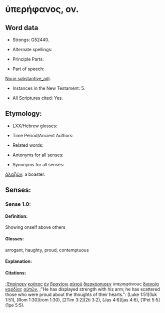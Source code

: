 # ὑπερήφανος, ον.

<!-- Status: S2=NeedsFinalCheck -->
<!-- Lexica used for edits: BDAG, FFM, LN, A-S -->

## Word data

* Strongs: G52440.

* Alternate spellings:

* Principle Parts: 

* Part of speech: 

[Noun substantive_adj](http://ugg.readthedocs.io/en/latest/noun_substantive_adj.html).

* Instances in the New Testament: 5.

* All Scriptures cited: Yes.

## Etymology: 

* LXX/Hebrew glosses: 

* Time Period/Ancient Authors: 

* Related words: 

* Antonyms for all senses:

* Synonyms for all senses: 

[ἀλαζών](../G02130/01.md): a boaster.

## Senses: 

### Sense 1.0:

#### Definition: 

Showing onself above others

#### Glosses:

arrogant, haughty, proud, contemptuous

#### Explanation:

#### Citations:

;[Ἐποίησεν](../G41600/01.md) [κράτος](../G29040/01.md) [ἐν](../G17220/01.md) [βραχίονι](../G10230/01.md) [αὐτοῦ](../G08460/01.md) [διεσκόρπισεν](../G12870/01.md) ὑπερηφάνους [διανοίᾳ](../G12710/01.md) [καρδίας](../G25880/01.md) [αὐτῶν](../G08460/01.md), 
;"He has displayed strength with his arm; he has scattered those who were proud about the thoughts of their hearts.": 
[Luke 1:51](luk 1:51),  [Rom 1:30](rom 1:30),  [2Tim 3:2](2ti 3:2),  [Jas 4:6](jas 4:6),  [1Pet 5:5](1pe 5:5).  
